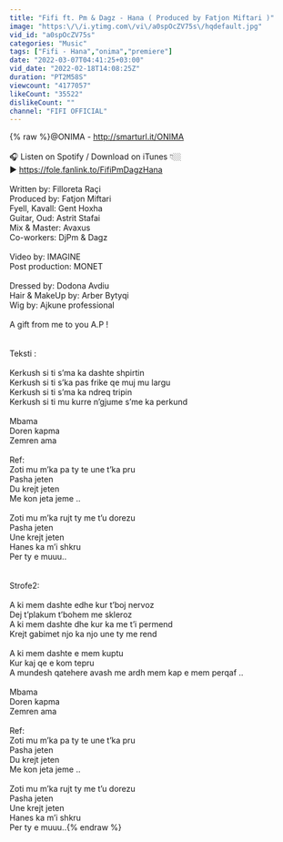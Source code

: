 ```yaml
---
title: "Fifi ft. Pm & Dagz - Hana ( Produced by Fatjon Miftari )"
image: "https:\/\/i.ytimg.com\/vi\/a0spOcZV75s\/hqdefault.jpg"
vid_id: "a0spOcZV75s"
categories: "Music"
tags: ["Fifi - Hana","onima","premiere"]
date: "2022-03-07T04:41:25+03:00"
vid_date: "2022-02-18T14:08:25Z"
duration: "PT2M58S"
viewcount: "4177057"
likeCount: "35522"
dislikeCount: ""
channel: "FIFI OFFICIAL"
---
```

{% raw %}@ONIMA - <a rel="nofollow" target="blank" href="http://smarturl.it/ONIMA">http://smarturl.it/ONIMA</a><br /><br />🎧 Listen on Spotify / Download on iTunes 👇🏼<br />► <a rel="nofollow" target="blank" href="https://fole.fanlink.to/FifiPmDagzHana">https://fole.fanlink.to/FifiPmDagzHana</a><br /><br />Written by: Filloreta Raçi<br />Produced by: Fatjon Miftari<br />Fyell, Kavall: Gent Hoxha <br />Guitar, Oud: Astrit Stafai<br />Mix &amp; Master: Avaxus<br />Co-workers: DjPm &amp; Dagz<br /><br />Video by: IMAGINE<br />Post production: MONET<br /><br />Dressed by: Dodona Avdiu<br />Hair &amp; MakeUp by: Arber Bytyqi<br />Wig by: Ajkune professional<br /><br />A gift from me to you A.P !<br /><br /><br />Teksti : <br /><br />Kerkush si ti s’ma ka dashte shpirtin<br />Kerkush si ti s’ka pas frike qe muj mu largu<br />Kerkush si ti s’ma ka ndreq tripin <br />Kerkush si ti mu kurre n’gjume s’me ka perkund <br /><br />Mbama <br />Doren kapma <br />Zemren ama <br /><br />Ref: <br />Zoti mu m’ka pa ty te une t’ka pru<br />Pasha jeten <br />Du krejt jeten <br />Me kon jeta jeme ..<br /><br />Zoti mu m’ka rujt ty me t’u dorezu <br />Pasha jeten <br />Une krejt jeten <br />Hanes ka m’i shkru <br />Per ty e muuu.. <br /><br /><br />Strofe2: <br /><br />A ki mem dashte edhe kur t’boj nervoz<br />Dej t’plakum t’bohem me skleroz <br />A ki mem dashte dhe kur ka me t’i permend <br />Krejt gabimet njo ka njo une ty me rend <br /><br />A ki mem dashte e mem kuptu <br />Kur kaj qe e kom tepru <br />A mundesh qatehere avash me ardh mem kap e mem perqaf ..<br /><br />Mbama <br />Doren kapma <br />Zemren ama <br /><br />Ref: <br />Zoti mu m’ka pa ty te une t’ka pru<br />Pasha jeten <br />Du krejt jeten <br />Me kon jeta jeme ..<br /><br />Zoti mu m’ka rujt ty me t’u dorezu <br />Pasha jeten <br />Une krejt jeten <br />Hanes ka m’i shkru <br />Per ty e muuu..{% endraw %}
